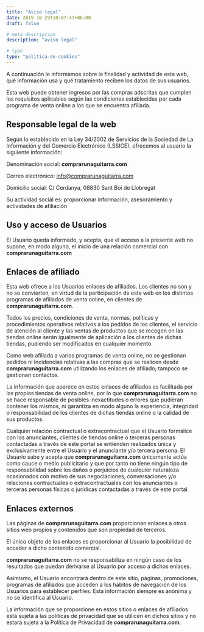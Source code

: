 ```yaml
---
title: "Aviso legal"
date: 2019-10-29T10:07:47+06:00
draft: false

# meta description
description: "aviso legal"

# type
type: "politica-de-cookies"
---
```


A continuación le informamos sobre la finalidad y actividad de esta web, qué información usa y qué tratamiento reciben los datos de sus usuarios.

Esta web puede obtener ingresos por las compras adscritas que cumplen los requisitos aplicables según las condiciones establecidas por cada programa de venta online a los que se encuentra afiliada.

## Responsable legal de la web
Según lo establecido en la Ley 34/2002 de Servicios de la Sociedad de La Información y del Comercio Electrónico (LSSICE), ofrecemos al usuario la siguiente información:

Denominación social: **comprarunaguitarra.com**

Correo electrónico:  info@comprarunaguitarra.com

Domicilio social: C/ Cerdanya, 08830 Sant Boi de Llobregat

Su actividad social es: proporcionar información, asesoramiento y actividades de afiliación

## Uso y acceso de Usuarios ##

El Usuario queda informado, y acepta, que el acceso a la presente web no supone, en modo alguno, el inicio de una relación comercial con **comprarunaguitarra.com**

## Enlaces de afiliado

Esta web ofrece a los Usuarios enlaces de afiliados. Los clientes no son y no se convierten, en virtud de la participación de esta web en los distintos programas de afiliados de venta online, en clientes de **comprarunaguitarra.com**.

Todos los precios, condiciones de venta, normas, políticas y procedimientos operativos relativos a los pedidos de los clientes, el servicio de atención al cliente y las ventas de productos que se recogen en las tiendas online serán igualmente de aplicación a los clientes de dichas tiendas, pudiendo ser modificados en cualquier momento.

Como web afiliada a varios programas de venta online, no se gestionan pedidos ni incidencias relativas a las compras que se realicen desde **comprarunaguitarra.com** utilizando los enlaces de afiliado; tampoco se gestionan contactos.

La información que aparece en estos enlaces de afiliados es facilitada por las propias tiendas de venta online, por lo que **comprarunaguitarra.com** no se hace responsable de posibles inexactitudes o errores que pudieran contener los mismos, ni garantiza en modo alguno la experiencia, integridad o responsabilidad de los clientes de dichas tiendas online o la calidad de sus productos.

Cualquier relación contractual o extracontractual que el Usuario formalice con los anunciantes, clientes de tiendas online o terceras personas contactadas a través de este portal se entienden realizados única y exclusivamente entre el Usuario y el anunciante y/o tercera persona. El Usuario sabe y acepta que **comprarunaguitarra.com** únicamente actúa como cauce o medio publicitario y que por tanto no tiene ningún tipo de responsabilidad sobre los daños o perjuicios de cualquier naturaleza ocasionados con motivo de sus negociaciones, conversaciones y/o relaciones contractuales o extracontractuales con los anunciantes o terceras personas físicas o jurídicas contactadas a través de este portal.

## Enlaces externos ##
Las páginas de **comprarunaguitarra.com** proporcionan enlaces a otros sitios web propios y contenidos que son propiedad de terceros.

El único objeto de los enlaces es proporcionar al Usuario la posibilidad de acceder a dicho contenido comercial.

**comprarunaguitarra.com** no se responsabiliza en ningún caso de los resultados que puedan derivarse al Usuario por acceso a dichos enlaces.

Asimismo, el Usuario encontrará dentro de este sitio, páginas, promociones, programas de afiliados que acceden a los hábitos de navegación de los Usuarios para establecer perfiles. Esta información siempre es anónima y no se identifica al Usuario.

La información que se proporcione en estos sitios o enlaces de afiliados está sujeta a las políticas de privacidad que se utilicen en dichos sitios y no estará sujeta a la Política de Privacidad de **comprarunaguitarra.com**.